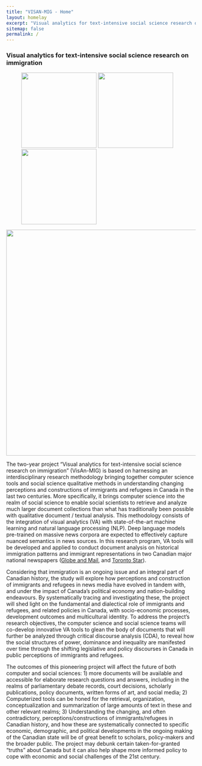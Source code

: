 ```yaml
---
title: "VISAN-MIG - Home"
layout: homelay
excerpt: "Visual analytics for text-intensive social science research on immigration"
sitemap: false
permalink: /
---
```


### Visual analytics for text-intensive social science research on immigration

<figure class="fourth">
  <img src="{{ site.url }}{{ site.baseurl }}/images/logopic/Logo_DAL.png" style="width: 200px">
  <img src="{{ site.url }}{{ site.baseurl }}/images/logopic/Logo_SMU.png" style="width: 200px">
  <img src="{{ site.url }}{{ site.baseurl }}/images/logopic/Logo_NewFrontiers.png" style="width: 200px">
</figure>

<img src="{{ site.url }}{{ site.baseurl }}/images/logopic/logo_sshrc.jpg" style="width: 600px">

The two-year project “Visual analytics for text-intensive social science research on immigration” (VisAn-MIG) is based on harnessing an interdisciplinary research methodology bringing together computer science tools and social science qualitative methods in understanding changing perceptions and constructions of immigrants and refugees in Canada in the last two centuries. More specifically, it brings computer science into the realm of social science to enable social scientists to retrieve and analyze much larger document collections than what has traditionally been possible with qualitative document / textual analysis. This methodology consists of the integration of visual analytics (VA) with state-of-the-art machine learning and natural language processing (NLP). Deep language models pre-trained on massive news corpora are expected to effectively capture nuanced semantics in news sources. In this research program, VA tools will be developed and applied to conduct document analysis on historical immigration patterns and immigrant representations in two Canadian major national newspapers ([Globe and Mail](https://www.theglobeandmail.com/), and [Toronto Star](https://www.thestar.com/)). 

Considering that immigration is an ongoing issue and an integral part of Canadian history, the study will explore how perceptions and construction of immigrants and refugees in news media have evolved in tandem with, and under the impact of Canada’s political economy and nation-building endeavours. By systematically tracing and investigating these, the project will shed light on the fundamental and dialectical role of immigrants and refugees, and related policies in Canada, with socio-economic processes, development outcomes and multicultural identity. To address the project’s research objectives, the computer science and social science teams will co-develop innovative VA tools to glean the body of documents that will further be analyzed through  critical discourse analysis (CDA), to reveal how the social structures of power, dominance and inequality are manifested over time through the shifting legislative and policy discourses in Canada in public perceptions of immigrants and refugees. 

The outcomes of this pioneering project will affect the future of both computer and social sciences: 1) more documents will be available and accessible for elaborate research questions and answers, including  in the realms of parliamentary debate records, court decisions, scholarly publications, policy documents, written forms of art, and social media; 2) Computerized tools can be honed for the retrieval, organization, conceptualization and summarization of large amounts of text in these and other relevant realms; 3) Understanding the changing, and often contradictory, perceptions/constructions of immigrants/refugees in Canadian history, and how these are systematically connected to specific economic, demographic, and political developments in the ongoing making of the Canadian state will be of great benefit to scholars, policy-makers and the broader public. The project may debunk certain taken-for-granted “truths” about Canada but it can also help shape more informed policy to cope with economic and social challenges of the 21st century.
